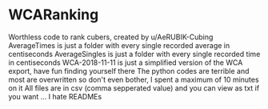 # WCARanking
Worthless code to rank cubers, created by u/AeRUBIK-Cubing
AverageTimes is just a folder with every single recorded average in centiseconds
AverageSingles is just a folder with every single recorded time in centiseconds
WCA-2018-11-11 is just a simplified version of the WCA export, have fun finding yourself there
The python codes are terrible and most are overwritten so don't even bother, I spent a maximum of 10 minutes on it
All files are in csv (comma sepperated value) and you can view as txt if you want
... I hate READMEs

